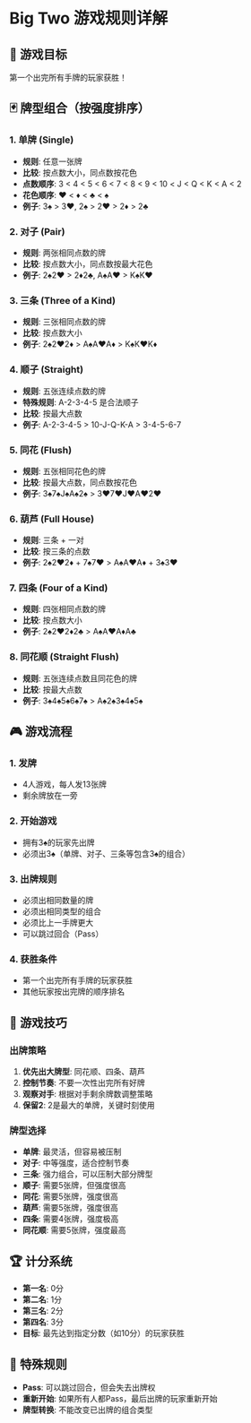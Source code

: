 # Big Two 游戏规则详解

## 🎯 游戏目标
第一个出完所有手牌的玩家获胜！

## 🃏 牌型组合（按强度排序）

### 1. **单牌 (Single)**
- **规则**: 任意一张牌
- **比较**: 按点数大小，同点数按花色
- **点数顺序**: 3 < 4 < 5 < 6 < 7 < 8 < 9 < 10 < J < Q < K < A < 2
- **花色顺序**: ♥ < ♦ < ♣ < ♠
- **例子**: 3♠ > 3♥, 2♠ > 2♥ > 2♦ > 2♣

### 2. **对子 (Pair)**
- **规则**: 两张相同点数的牌
- **比较**: 按点数大小，同点数按最大花色
- **例子**: 2♠2♥ > 2♦2♣, A♠A♥ > K♠K♥

### 3. **三条 (Three of a Kind)**
- **规则**: 三张相同点数的牌
- **比较**: 按点数大小
- **例子**: 2♠2♥2♦ > A♠A♥A♦ > K♠K♥K♦

### 4. **顺子 (Straight)**
- **规则**: 五张连续点数的牌
- **特殊规则**: A-2-3-4-5 是合法顺子
- **比较**: 按最大点数
- **例子**: A-2-3-4-5 > 10-J-Q-K-A > 3-4-5-6-7

### 5. **同花 (Flush)**
- **规则**: 五张相同花色的牌
- **比较**: 按最大点数，同点数按花色
- **例子**: 3♠7♠J♠A♠2♠ > 3♥7♥J♥A♥2♥

### 6. **葫芦 (Full House)**
- **规则**: 三条 + 一对
- **比较**: 按三条的点数
- **例子**: 2♠2♥2♦ + 7♠7♥ > A♠A♥A♦ + 3♠3♥

### 7. **四条 (Four of a Kind)**
- **规则**: 四张相同点数的牌
- **比较**: 按点数大小
- **例子**: 2♠2♥2♦2♣ > A♠A♥A♦A♣

### 8. **同花顺 (Straight Flush)**
- **规则**: 五张连续点数且同花色的牌
- **比较**: 按最大点数
- **例子**: 3♠4♠5♠6♠7♠ > A♠2♠3♠4♠5♠

## 🎮 游戏流程

### 1. **发牌**
- 4人游戏，每人发13张牌
- 剩余牌放在一旁

### 2. **开始游戏**
- 拥有3♠的玩家先出牌
- 必须出3♠（单牌、对子、三条等包含3♠的组合）

### 3. **出牌规则**
- 必须出相同数量的牌
- 必须出相同类型的组合
- 必须比上一手牌更大
- 可以跳过回合（Pass）

### 4. **获胜条件**
- 第一个出完所有手牌的玩家获胜
- 其他玩家按出完牌的顺序排名

## 🎯 游戏技巧

### **出牌策略**
1. **优先出大牌型**: 同花顺、四条、葫芦
2. **控制节奏**: 不要一次性出完所有好牌
3. **观察对手**: 根据对手剩余牌数调整策略
4. **保留2**: 2是最大的单牌，关键时刻使用

### **牌型选择**
- **单牌**: 最灵活，但容易被压制
- **对子**: 中等强度，适合控制节奏
- **三条**: 强力组合，可以压制大部分牌型
- **顺子**: 需要5张牌，但强度很高
- **同花**: 需要5张牌，强度很高
- **葫芦**: 需要5张牌，强度很高
- **四条**: 需要4张牌，强度极高
- **同花顺**: 需要5张牌，强度最高

## 🏆 计分系统
- **第一名**: 0分
- **第二名**: 1分
- **第三名**: 2分
- **第四名**: 3分
- **目标**: 最先达到指定分数（如10分）的玩家获胜

## 🎲 特殊规则
- **Pass**: 可以跳过回合，但会失去出牌权
- **重新开始**: 如果所有人都Pass，最后出牌的玩家重新开始
- **牌型转换**: 不能改变已出牌的组合类型

